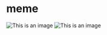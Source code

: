 # meme
![This is an image](https://gateway-proxy-bee-7-0.gateway.ethswarm.org/bzz/69e23f71a6a5f556c71665d43ae80a931623ad265be4453b6c97b69377d1d5bc/)
![This is an image](https://gateway-proxy-bee-0-0.gateway.ethswarm.org/bzz/0738dee61c17ad89e7b4b272db65deec77c587a4b3a5a5146a199763361a7976/)
